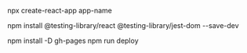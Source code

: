 npx create-react-app app-name

npm install @testing-library/react @testing-library/jest-dom --save-dev

npm install -D gh-pages
npm run deploy

